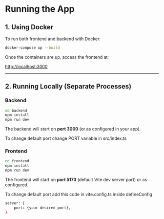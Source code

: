 # Running the App

## 1. Using Docker

To run both frontend and backend with Docker:

```bash
docker-compose up --build
```

Once the containers are up, access the frontend at:

[http://localhost:3000](http://localhost:3000)

---

## 2. Running Locally (Separate Processes)

### Backend

```bash
cd backend
npm install
npm run dev
```

The backend will start on **port 3000** (or as configured in your app).

To change default port change PORT variable in src/index.ts

### Frontend

```bash
cd frontend
npm install
npm run dev
```

The frontend will start on **port 5173** (default Vite dev server port) or as configured.

To change default port add this code in vite.config.ts inside defineConfig

```bash
server: {
    port: {your desired port},
}
```